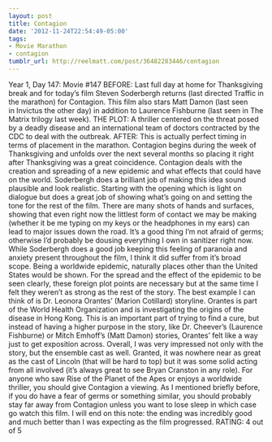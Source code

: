```yaml
---
layout: post
title: Contagion
date: '2012-11-24T22:54:49-05:00'
tags:
- Movie Marathon
- contagion
tumblr_url: http://reelmatt.com/post/36482283446/contagion
---
```

Year 1, Day 147: Movie #147
BEFORE: Last full day at home for Thanksgiving break and for today’s film Steven Soderbergh returns (last directed Traffic in the marathon) for Contagion. This film also stars Matt Damon (last seen in Invictus the other day) in addition to Laurence Fishburne (last seen in The Matrix trilogy last week).
THE PLOT: A thriller centered on the threat posed by a deadly disease and an international team of doctors contracted by the CDC to deal with the outbreak.
AFTER: This is actually perfect timing in terms of placement in the marathon. Contagion begins during the week of Thanksgiving and unfolds over the next several months so placing it right after Thanksgiving was a great coincidence.
Contagion deals with the creation and spreading of a new epidemic and what effects that could have on the world. Soderbergh does a brilliant job of making this idea sound plausible and look realistic. Starting with the opening which is light on dialogue but does a great job of showing what’s going on and setting the tone for the rest of the film. There are many shots of hands and surfaces, showing that even right now the littlest form of contact we may be making (whether it be me typing on my keys or the headphones in my ears) can lead to major issues down the road. It’s a good thing I’m not afraid of germs; otherwise I’d probably be dousing everything I own in sanitizer right now.
While Soderbergh does a good job keeping this feeling of paranoia and anxiety present throughout the film, I think it did suffer from it’s broad scope. Being a worldwide epidemic, naturally places other than the United States would be shown. For the spread and the effect of the epidemic to be seen clearly, these foreign plot points are necessary but at the same time I felt they weren’t as strong as the rest of the story. The best example I can think of is Dr. Leonora Orantes’ (Marion Cotillard) storyline. Orantes is part of the World Health Organization and is investigating the origins of the disease in Hong Kong. This is an important part of trying to find a cure, but instead of having a higher purpose in the story, like Dr. Cheever’s (Laurence Fishburne) or Mitch Emhoff’s (Matt Damon) stories, Orantes’ felt like a way just to get exposition across.
Overall, I was very impressed not only with the story, but the ensemble cast as well. Granted, it was nowhere near as great as the cast of Lincoln (that will be hard to top) but it was some solid acting from all involved (it’s always great to see Bryan Cranston in any role). For anyone who saw Rise of the Planet of the Apes or enjoys a worldwide thriller, you should give Contagion a viewing. As I mentioned briefly before, if you do have a fear of germs or something similar, you should probably stay far away from Contagion unless you want to lose sleep in which case go watch this film. I will end on this note: the ending was incredibly good and much better than I was expecting as the film progressed.
RATING: 4 out of 5
